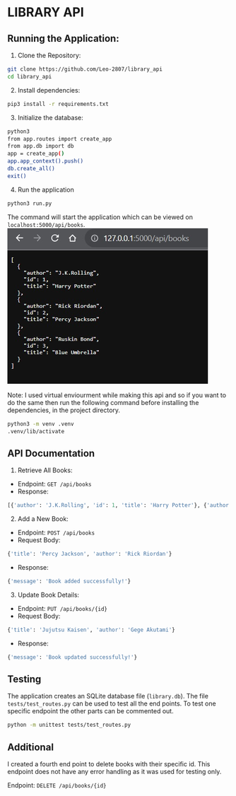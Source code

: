 # LIBRARY API

## Running the Application:

1. Clone the Repository:
```bash
git clone https://github.com/Leo-2807/library_api
cd library_api
```
2. Install dependencies:
```bash
pip3 install -r requirements.txt
```
3. Initialize the database:
```bash
python3
from app.routes import create_app
from app.db import db
app = create_app()
app.app_context().push()
db.create_all()
exit()
```
4. Run the application
```bash
python3 run.py
```
The command will start the application which can be viewed on `localhost:5000/api/books`.
![pic](https://github.com/Leo-2807/library_api/blob/main/pics/WhatsApp%20Image%202023-12-10%20at%2018.54.27_79a8449e.jpg)

Note:
I used virtual enviourment while making this api and so if you want to do the same then run the following command before installing the dependencies, in the project directory.
```bash
python3 -m venv .venv
.venv/lib/activate
```

## API Documentation

1. Retrieve All Books:
  * Endpoint: `GET /api/books`
  * Response:
```python
[{'author': 'J.K.Rolling', 'id': 1, 'title': 'Harry Potter'}, {'author': 'Rick Riordan', 'id': 2, 'title': 'Percy Jackson'}, {'author': 'Ruskin Bond', 'id': 3, 'title': 'Blue Umbrella'}]
```

2. Add a New Book:
 * Endpoint: `POST /api/books`
 * Request Body:
```python
{'title': 'Percy Jackson', 'author': 'Rick Riordan'}
```
 * Response:
```python
{'message': 'Book added successfully!'}
```

3. Update Book Details:
 * Endpoint: `PUT /api/books/{id}`
 * Request Body:
```python
{'title': 'Jujutsu Kaisen', 'author': 'Gege Akutami'}
```
 * Response:
```python
{'message': 'Book updated successfully!'}
```

## Testing

The application creates an SQLite database file (`library.db`).
The file `tests/test_routes.py` can be used to test all the end points. To test one specific endpoint the other parts can be commented out.
```bash
python -m unittest tests/test_routes.py
```

## Additional

I created a fourth end point to delete books with their specific id. This endpoint does not have any error handling as it was used for testing only.

Endpoint: `DELETE /api/books/{id}`
